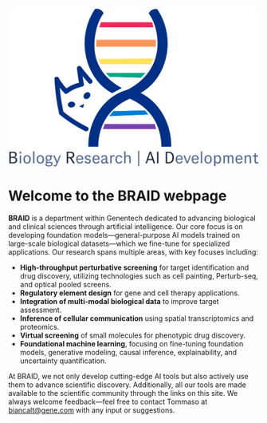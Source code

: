 



<p align="center">
  <img src="logo.png" alt="Cute Cat" width="500">
</p>



# Welcome to the BRAID webpage

**BRAID** is a department within Genentech dedicated to advancing biological and clinical sciences through artificial intelligence. Our core focus is on developing foundation models—general-purpose AI models trained on large-scale biological datasets—which we fine-tune for specialized applications. Our research spans multiple areas, with key focuses including:

- **High-throughput perturbative screening** for target identification and drug discovery, utilizing technologies such as cell painting, Perturb-seq, and optical pooled screens.
- **Regulatory element design** for gene and cell therapy applications.
- **Integration of multi-modal biological data** to improve target assessment.
- **Inference of cellular communication** using spatial transcriptomics and proteomics.
- **Virtual screening** of small molecules for phenotypic drug discovery.
- **Foundational machine learning**, focusing on fine-tuning foundation models, generative modeling, causal inference, explainability, and uncertainty quantification.

At BRAID, we not only develop cutting-edge AI tools but also actively use them to advance scientific discovery. Additionally, all our tools are made available to the scientific community through the links on this site. We always welcome feedback—feel free to contact Tommaso at [biancalt@gene.com](mailto:biancalt@gene.com) with any input or suggestions.

